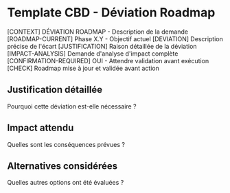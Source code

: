 # Template CBD - Déviation Roadmap

[CONTEXT] DÉVIATION ROADMAP - Description de la demande
[ROADMAP-CURRENT] Phase X.Y - Objectif actuel
[DEVIATION] Description précise de l'écart
[JUSTIFICATION] Raison détaillée de la déviation
[IMPACT-ANALYSIS] Demande d'analyse d'impact complète
[CONFIRMATION-REQUIRED] OUI - Attendre validation avant exécution
[CHECK] Roadmap mise à jour et validée avant action

## Justification détaillée
Pourquoi cette déviation est-elle nécessaire ?

## Impact attendu
Quelles sont les conséquences prévues ?

## Alternatives considérées
Quelles autres options ont été évaluées ?
